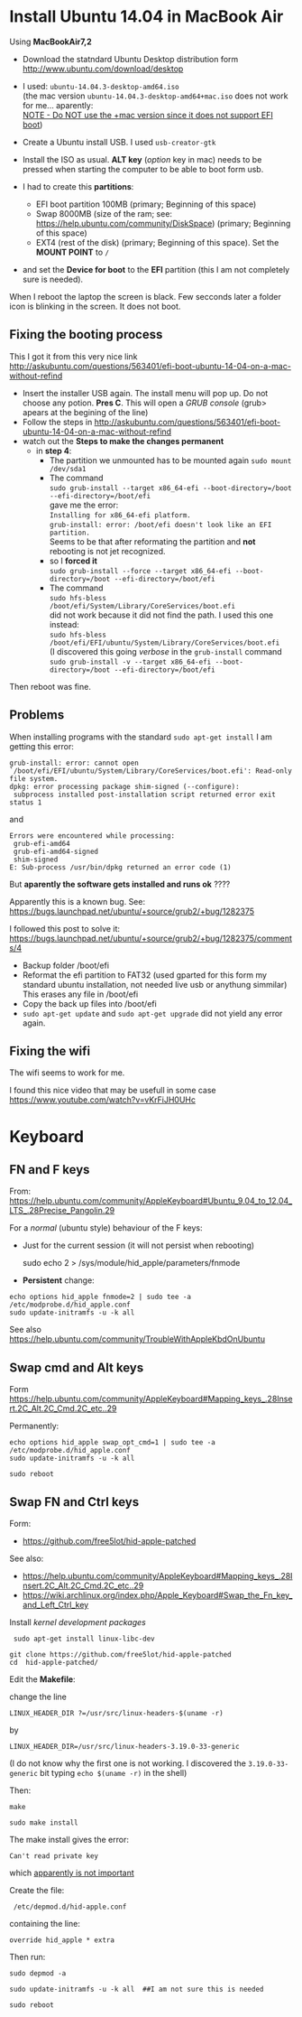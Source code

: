 Install Ubuntu 14.04 in MacBook Air
===================================

Using __MacBookAir7,2__

- Download the statndard Ubuntu Desktop distribution form <http://www.ubuntu.com/download/desktop>
- I used: `ubuntu-14.04.3-desktop-amd64.iso`  
(the mac version `ubuntu-14.04.3-desktop-amd64+mac.iso` does not work for me... aparently:  
[NOTE - Do NOT use the +mac version since it does not support EFI boot](http://askubuntu.com/questions/563401/efi-boot-ubuntu-14-04-on-a-mac-without-refind))

- Create a Ubuntu install USB. I used `usb-creator-gtk`
- Install the ISO as usual. __ALT key__ (_option_ key in mac) needs to be pressed when starting the computer to be able to boot form usb.
- I had to create this __partitions__: 
    + EFI boot partition 100MB (primary; Beginning of this space)
    + Swap 8000MB (size of the ram; see: <https://help.ubuntu.com/community/DiskSpace>) (primary; Beginning of this space)
    + EXT4 (rest of the disk) (primary; Beginning of this space). Set the __MOUNT POINT__ to `/`
- and set the __Device for boot__ to the __EFI__ partition (this I am not completely sure is needed).

When I reboot the laptop the screen is black. Few secconds later a folder icon is blinking in the screen. It does not boot.


Fixing the booting process
--------------------------

This I got it from this very nice link <http://askubuntu.com/questions/563401/efi-boot-ubuntu-14-04-on-a-mac-without-refind>

- Insert the installer USB again. The install menu will pop up. Do not choose any potion. __Pres C__. This will open a _GRUB console_ (grub> apears at the begining of the line)
- Follow the steps in <http://askubuntu.com/questions/563401/efi-boot-ubuntu-14-04-on-a-mac-without-refind>
- watch out the __Steps to make the changes permanent__
    + in __step 4__:
        * The partition we unmounted has to be mounted again `sudo mount /dev/sda1`
        * The command  
          `sudo grub-install --target x86_64-efi --boot-directory=/boot --efi-directory=/boot/efi`  
          gave me the error:  
          `Installing for x86_64-efi platform.`  
          `grub-install: error: /boot/efi doesn't look like an EFI partition.`  
          Seems to be that after reformating the partition and __not__ rebooting is not jet recognized.
        * so I __forced it__  
          `sudo grub-install --force --target x86_64-efi --boot-directory=/boot --efi-directory=/boot/efi`
        * The command  
          `sudo hfs-bless /boot/efi/System/Library/CoreServices/boot.efi`  
          did not work because it did not find the path. I used this one instead:  
          `sudo hfs-bless /boot/efi/EFI/ubuntu/System/Library/CoreServices/boot.efi`  
          (I discovered this going _verbose_ in the `grub-install` command    
          `sudo grub-install -v --target x86_64-efi --boot-directory=/boot --efi-directory=/boot/efi`


Then reboot was fine.




Problems
--------

When installing programs with the standard `sudo apt-get install` I am getting this error: 

```
grub-install: error: cannot open `/boot/efi/EFI/ubuntu/System/Library/CoreServices/boot.efi': Read-only file system.
dpkg: error processing package shim-signed (--configure):
 subprocess installed post-installation script returned error exit status 1
```

and

```
Errors were encountered while processing:
 grub-efi-amd64
 grub-efi-amd64-signed
 shim-signed
E: Sub-process /usr/bin/dpkg returned an error code (1)
```
But __aparently the software gets installed and runs ok__  ????

Apparently this is a known bug. See:   
<https://bugs.launchpad.net/ubuntu/+source/grub2/+bug/1282375>

I followed this post to solve it: 
<https://bugs.launchpad.net/ubuntu/+source/grub2/+bug/1282375/comments/4>

- Backup folder /boot/efi
- Reformat the efi partition to FAT32 (used gparted for this form my standard ubuntu installation, not needed live usb or anythung simmilar)  
  This erases any file in /boot/efi
- Copy the back up files into /boot/efi
- `sudo apt-get update` and `sudo apt-get upgrade` did not yield any error again.


Fixing the wifi
---------------

The wifi seems to work for me. 

I found this nice video that may be usefull in some case <https://www.youtube.com/watch?v=vKrFiJH0UHc>



Keyboard
========

FN and F keys
-------------

From: <https://help.ubuntu.com/community/AppleKeyboard#Ubuntu_9.04_to_12.04_LTS_.28Precise_Pangolin.29>

For a _normal_ (ubuntu style) behaviour of the F keys:

- Just for the current session (it will not persist when rebooting)

     sudo echo 2 > /sys/module/hid_apple/parameters/fnmode

- __Persistent__ change: 

```
echo options hid_apple fnmode=2 | sudo tee -a /etc/modprobe.d/hid_apple.conf
sudo update-initramfs -u -k all 
```

See also <https://help.ubuntu.com/community/TroubleWithAppleKbdOnUbuntu>


Swap cmd and Alt keys
---------------------

Form <https://help.ubuntu.com/community/AppleKeyboard#Mapping_keys_.28Insert.2C_Alt.2C_Cmd.2C_etc..29>

Permanently:

```
echo options hid_apple swap_opt_cmd=1 | sudo tee -a /etc/modprobe.d/hid_apple.conf
sudo update-initramfs -u -k all

sudo reboot
```

Swap FN and Ctrl keys
---------------------

Form:

- <https://github.com/free5lot/hid-apple-patched>

See also: 

- <https://help.ubuntu.com/community/AppleKeyboard#Mapping_keys_.28Insert.2C_Alt.2C_Cmd.2C_etc..29>
- <https://wiki.archlinux.org/index.php/Apple_Keyboard#Swap_the_Fn_key_and_Left_Ctrl_key> 


Install _kernel development packages_

     sudo apt-get install linux-libc-dev

```
git clone https://github.com/free5lot/hid-apple-patched
cd  hid-apple-patched/
```

Edit the __Makefile__: 

change the line 

    LINUX_HEADER_DIR ?=/usr/src/linux-headers-$(uname -r)

by 

    LINUX_HEADER_DIR=/usr/src/linux-headers-3.19.0-33-generic

(I do not know why the first one is not working. I discovered the `3.19.0-33-generic` bit typing `echo $(uname -r)` in the shell)


Then:

    make
    
    sudo make install

The make install gives the error:

    Can't read private key
    
which [apparently is not important](http://askubuntu.com/questions/234298/where-is-package-linux-kernel-devel-for-12-04)

Create the file:
    
     /etc/depmod.d/hid-apple.conf

containing the line: 

    override hid_apple * extra

Then run: 

    sudo depmod -a
    
    sudo update-initramfs -u -k all  ##I am not sure this is needed

    sudo reboot
